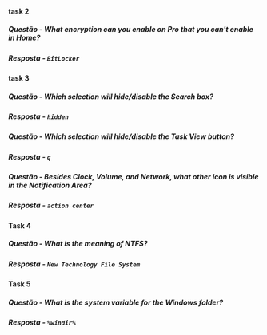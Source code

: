 #### task 2 

##### Questão - What encryption can you enable on Pro that you can't enable in Home?
##### Resposta - `BitLocker`

#### task 3

##### Questão - Which selection will hide/disable the Search box?
##### Resposta - `hidden`

##### Questão - Which selection will hide/disable the Task View button?
##### Resposta - `q`

##### Questão - Besides Clock, Volume, and Network, what other icon is visible in the Notification Area?
##### Resposta - `action center`

#### Task 4

##### Questão - What is the meaning of NTFS?
##### Resposta - `New Technology File System`

#### Task 5

##### Questão - What is the system variable for the Windows folder?
##### Resposta - `%windir%`
